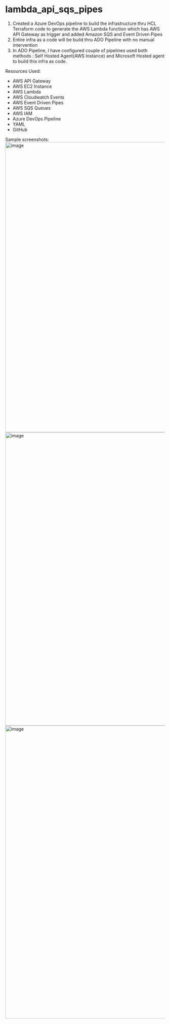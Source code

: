 # lambda_api_sqs_pipes
1. Created a Azure DevOps pipeline to build the infrastructure thru HCL Terraform code to generate the AWS Lambda function which has AWS API Gateway as trigger and added Amazon SQS and Event Driven Pipes
2. Entire infra as a code will be build thru ADO Pipeline with no manual intervention
3. In ADO Pipeline, I have configured couple of pipelines used both methods : Self Hosted Agent(AWS Instance) and Microsoft Hosted agent to build this infra as code.

Resources Used: 
- AWS API Gateway
- AWS EC2 Instance
- AWS Lambda
- AWS Cloudwatch Events
- AWS Event Driven Pipes
- AWS SQS Queues
- AWS IAM
- Azure DevOps Pipeline
- YAML
- GitHub

Sample screenshots: 
<img width="913" alt="image" src="https://github.com/srinivle/lambda_api_sqs_pipes/assets/50224645/b8b99052-0944-481d-87b3-50df0adfba80">
<img width="923" alt="image" src="https://github.com/srinivle/lambda_api_sqs_pipes/assets/50224645/ffbe33f2-e5e7-4f6d-be2f-b6196f8b8162">
<img width="922" alt="image" src="https://github.com/srinivle/lambda_api_sqs_pipes/assets/50224645/cad031bc-225f-40f6-9d60-c1ac50a065cc">

